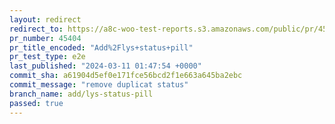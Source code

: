 ```yaml
---
layout: redirect
redirect_to: https://a8c-woo-test-reports.s3.amazonaws.com/public/pr/45404/e2e/index.html
pr_number: 45404
pr_title_encoded: "Add%2Flys+status+pill"
pr_test_type: e2e
last_published: "2024-03-11 01:47:54 +0000"
commit_sha: a61904d5ef0e171fce56bcd2f1e663a645ba2ebc
commit_message: "remove duplicat status"
branch_name: add/lys-status-pill
passed: true
---
```

